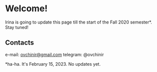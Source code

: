 # Welcome!

Irina is going to update this page till the start of the Fall 2020 semester*. Stay tuned! 


## Contacts
e-mail: ovchinir@gmail.com
telegram: @ovchinir

*ha-ha. It's February 15, 2023. No updates yet.  
